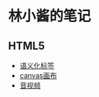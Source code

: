 # 林小酱的笔记

## HTML5

- [语义化标签](/notes/HTML5/语义化标签.md)
- [canvas画布](/notes/HTML5/canvas画布.md)
- [音视频](/notes/HTML5/音视频.md)
